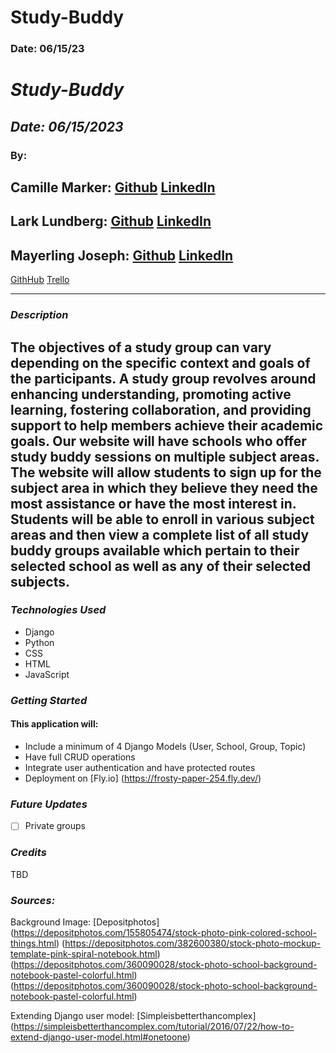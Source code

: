 # Study-Buddy

### Date: 06/15/23

# **_Study-Buddy_**

## **_Date: 06/15/2023_**

### By:

## Camille Marker: [Github](https://github.com/camillemarker) [LinkedIn](https://www.linkedin.com/in/camillemarker/)

## Lark Lundberg: [Github](https://github.com/elizabethlundberg) [LinkedIn]()

## Mayerling Joseph: [Github](https://github.com/mayerlingmj) [LinkedIn](https://www.linkedin.com/in/mayerling-joseph/)

[GithHub]() [Trello](https://trello.com/b/B8qR7XVN/study-buddy-app)

---

### **_Description_**

## The objectives of a study group can vary depending on the specific context and goals of the participants. A study group revolves around enhancing understanding, promoting active learning, fostering collaboration, and providing support to help members achieve their academic goals. Our website will have schools who offer study buddy sessions on multiple subject areas. The website will allow students to sign up for the subject area in which they believe they need the most assistance or have the most interest in. Students will be able to enroll in various subject areas and then view a complete list of all study buddy groups available which pertain to their selected school as well as any of their selected subjects.

### **_Technologies Used_**

- Django
- Python
- CSS
- HTML
- JavaScript

### **_Getting Started_**

#### This application will:

- Include a minimum of 4 Django Models (User, School, Group, Topic)
- Have full CRUD operations
- Integrate user authentication and have protected routes
- Deployment on [Fly.io] (https://frosty-paper-254.fly.dev/)

### **_Future Updates_**

- [ ] Private groups

### **_Credits_**

TBD

### **_Sources:_**

Background Image: [Depositphotos] (https://depositphotos.com/155805474/stock-photo-pink-colored-school-things.html) (https://depositphotos.com/382600380/stock-photo-mockup-template-pink-spiral-notebook.html) (https://depositphotos.com/360090028/stock-photo-school-background-notebook-pastel-colorful.html) (https://depositphotos.com/360090028/stock-photo-school-background-notebook-pastel-colorful.html)

Extending Django user model: [Simpleisbetterthancomplex] (https://simpleisbetterthancomplex.com/tutorial/2016/07/22/how-to-extend-django-user-model.html#onetoone)
